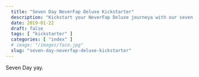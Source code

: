 ```yaml
---
  title: "Seven Day NeverFap Deluxe Kickstarter"
  description: "Kickstart your NeverFap Deluxe journeya with our seven day kickstarter."
  date: 2019-01-22
  draft: false
  tags: [ "kickstarter" ]
  categories: [ "index" ]
  # image: "/images/face.jpg"
  slug: "seven-day-neverfap-deluxe-kickstarter"
---
```


Seven Day yay.